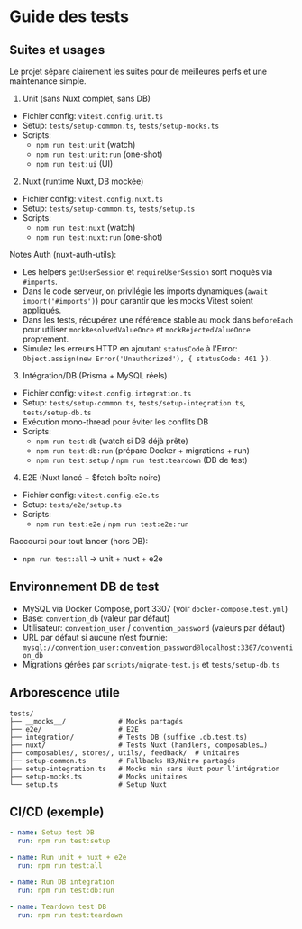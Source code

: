 # Guide des tests

## Suites et usages

Le projet sépare clairement les suites pour de meilleures perfs et une maintenance simple.

1) Unit (sans Nuxt complet, sans DB)
- Fichier config: `vitest.config.unit.ts`
- Setup: `tests/setup-common.ts`, `tests/setup-mocks.ts`
- Scripts:
  - `npm run test:unit` (watch)
  - `npm run test:unit:run` (one-shot)
  - `npm run test:ui` (UI)

2) Nuxt (runtime Nuxt, DB mockée)
- Fichier config: `vitest.config.nuxt.ts`
- Setup: `tests/setup-common.ts`, `tests/setup.ts`
- Scripts:
  - `npm run test:nuxt` (watch)
  - `npm run test:nuxt:run` (one-shot)

Notes Auth (nuxt-auth-utils):
- Les helpers `getUserSession` et `requireUserSession` sont moqués via `#imports`.
- Dans le code serveur, on privilégie les imports dynamiques (`await import('#imports')`) pour garantir que les mocks Vitest soient appliqués.
- Dans les tests, récupérez une référence stable au mock dans `beforeEach` pour utiliser `mockResolvedValueOnce` et `mockRejectedValueOnce` proprement.
- Simulez les erreurs HTTP en ajoutant `statusCode` à l'Error: `Object.assign(new Error('Unauthorized'), { statusCode: 401 })`.

3) Intégration/DB (Prisma + MySQL réels)
- Fichier config: `vitest.config.integration.ts`
- Setup: `tests/setup-common.ts`, `tests/setup-integration.ts`, `tests/setup-db.ts`
- Exécution mono-thread pour éviter les conflits DB
- Scripts:
  - `npm run test:db` (watch si DB déjà prête)
  - `npm run test:db:run` (prépare Docker + migrations + run)
  - `npm run test:setup` / `npm run test:teardown` (DB de test)

4) E2E (Nuxt lancé + $fetch boîte noire)
- Fichier config: `vitest.config.e2e.ts`
- Setup: `tests/e2e/setup.ts`
- Scripts:
  - `npm run test:e2e` / `npm run test:e2e:run`

Raccourci pour tout lancer (hors DB):
- `npm run test:all` → unit + nuxt + e2e

## Environnement DB de test

- MySQL via Docker Compose, port 3307 (voir `docker-compose.test.yml`)
- Base: `convention_db` (valeur par défaut)
- Utilisateur: `convention_user` / `convention_password` (valeurs par défaut)
- URL par défaut si aucune n’est fournie: `mysql://convention_user:convention_password@localhost:3307/convention_db`
- Migrations gérées par `scripts/migrate-test.js` et `tests/setup-db.ts`

## Arborescence utile

```
tests/
├── __mocks__/             # Mocks partagés
├── e2e/                   # E2E
├── integration/           # Tests DB (suffixe .db.test.ts)
├── nuxt/                  # Tests Nuxt (handlers, composables…)
├── composables/, stores/, utils/, feedback/  # Unitaires
├── setup-common.ts        # Fallbacks H3/Nitro partagés
├── setup-integration.ts   # Mocks min sans Nuxt pour l’intégration
├── setup-mocks.ts         # Mocks unitaires
└── setup.ts               # Setup Nuxt
```

## CI/CD (exemple)

```yaml
- name: Setup test DB
  run: npm run test:setup

- name: Run unit + nuxt + e2e
  run: npm run test:all

- name: Run DB integration
  run: npm run test:db:run

- name: Teardown test DB
  run: npm run test:teardown
```